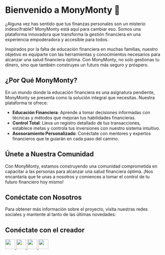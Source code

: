 # Bienvenido a MonyMonty 🌟

¿Alguna vez has sentido que tus finanzas personales son un misterio indescifrable? MonyMonty está aquí para cambiar eso. Somos una plataforma innovadora que transforma la gestión financiera en una experiencia empoderadora y accesible para todos.

Inspirados por la falta de educación financiera en muchas familias, nuestro objetivo es equiparte con las herramientas y conocimientos necesarios para alcanzar una salud financiera óptima. Con MonyMonty, no solo gestionas tu dinero, sino que también construyes un futuro más seguro y próspero.

## ¿Por Qué MonyMonty?

En un mundo donde la educación financiera es una asignatura pendiente, MonyMonty se presenta como la solución integral que necesitas. Nuestra plataforma te ofrece:

- **Educación Financiera**: Aprende a tomar decisiones informadas con técnicas y métodos que mejoran tus habilidades financieras.
- **Control Total**: Lleva un registro detallado de tus transacciones, establece metas y controla tus inversiones con nuestro sistema intuitivo.
- **Asesoramiento Personalizado**: Conéctate con mentores y expertos financieros que te guiarán en cada paso del camino.

## Únete a Nuestra Comunidad

Con MonyMonty, estamos construyendo una comunidad comprometida en capacitar a las personas para alcanzar una salud financiera óptima. ¡Nos encantaría que te unas a nosotros y comiences a tomar el control de tu futuro financiero hoy mismo!

## Conéctate con Nosotros

Para obtener más información sobre el proyecto, visita nuestras redes sociales y mantente al tanto de las últimas novedades:

<p align="left">

</p>

## Conéctate con el creador

<p align="left"> 
    <a href="https://discord.com/users/Oug#6073" target="_blank" rel="noreferrer">
        <img src="https://raw.githubusercontent.com/danielcranney/readme-generator/main/public/icons/socials/discord.svg" width="32" height="32" />
    </a>
    <a href="https://www.github.com/OugMontiel" target="_blank" rel="noreferrer">
        <img src="https://raw.githubusercontent.com/danielcranney/readme-generator/main/public/icons/socials/github.svg" width="32" height="32" />
    </a>
    <a href="http://www.instagram.com/oug_montiel/" target="_blank" rel="noreferrer">
        <img src="https://raw.githubusercontent.com/danielcranney/readme-generator/main/public/icons/socials/instagram.svg" width="32" height="32" />
    </a>
    <a href="https://www.linkedin.com/in/diego-alejandro-montiel-florez-data-science/" target="_blank" rel="noreferrer">
        <img src="https://raw.githubusercontent.com/danielcranney/readme-generator/main/public/icons/socials/linkedin.svg" width="32" height="32" />
    </a>
</p>